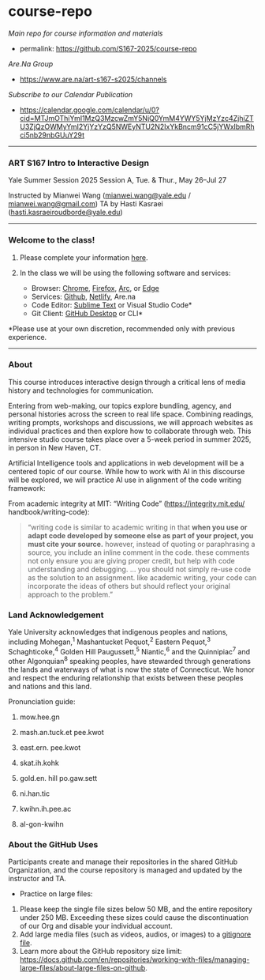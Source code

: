 # course-repo
*Main repo for course information and materials*
- permalink: https://github.com/S167-2025/course-repo

*Are.Na Group*
- https://www.are.na/art-s167-s2025/channels

*Subscribe to our Calendar Publication*
- https://calendar.google.com/calendar/u/0?cid=MTJmOThiYmI1MzQ3MzcwZmY5NjQ0YmM4YWY5YjMzYzc4ZjhiZTU3ZjQzOWMyYmI2YjYzYzQ5NWEyNTU2N2IxYkBncm91cC5jYWxlbmRhci5nb29nbGUuY29t

---
### ART S167 Intro to Interactive Design
Yale Summer Session 2025
Session A, Tue. & Thur., May 26–Jul 27

Instructed by Mianwei Wang (mianwei.wang@yale.edu / mianwei.wang@gmail.com)
TA by Hasti Kasraei (hasti.kasraeiroudborde@yale.edu)

---
### Welcome to the class!
1. Please complete your information [here](https://docs.google.com/spreadsheets/d/1iCA_0KLCPTQO-Jp9vNeIYfdupQqk-JfGQLTN-tkx9xE/edit?usp=sharing).

2. In the class we will be using the following software and services:
    - Browser: [Chrome](https://www.google.com/chrome/), [Firefox](https://www.mozilla.org/en-US/firefox/new/?gad_source=1&gad_campaignid=21953014515&gbraid=0AAAAAD-k1GpNXfFAC6M-lFZBEjAtI3xlq&gclid=Cj0KCQjwotDBBhCQARIsAG5pinMONXI6tgDqC31znp1aJElfBex2pOkaboLVqv6wcFB9NUTh5-irqR8aAn9TEALw_wcB),  [Arc](https://arc.net/download), or [Edge](https://www.microsoft.com/en-us/edge/download?ch=1&form=MA13FJ)
    - Services: [Github](https://github.com/), [Netlify](https://www.netlify.com/), Are.na
    - Code Editor: [Sublime Text](https://www.sublimetext.com/) or Visual Studio Code*
    - Git Client: [GitHub Desktop](https://github.com/apps/desktop) or CLI*

*Please use at your own discretion, recommended only with previous experience.

---

### About
This course introduces interactive design through a critical lens of media history and technologies for communication.

Entering from web-making, our topics explore bundling, agency, and personal histories across the screen to real life space. Combining readings, writing prompts, workshops and discussions, we will approach websites as individual practices and then explore how to collaborate through web. This intensive studio course takes place over a 5-week period in summer 2025, in person in New Haven, CT.

Artificial Intelligence tools and applications in web development will be a centered topic of our course. While how to work with AI in this discourse will be explored, we will practice AI use in alignment of the code writing framework:

From academic integrity at MIT: “Writing Code” (https://integrity.mit.edu/ handbook/writing-code):

> “writing code is similar to academic writing in that **when you use or adapt code developed by someone else as part of your project, you must cite your source.** however, instead of quoting or paraphrasing a source, you include an inline comment in the code. these comments not only ensure you are giving proper credit, but help with code understanding and debugging. ... you should not simply re-use code as the solution to an assignment. like academic writing, your code can incorporate the ideas of others but should reflect your original approach to the problem.”

### Land Acknowledgement
Yale University acknowledges that indigenous peoples and nations, including Mohegan,<sup>1</sup> Mashantucket Pequot,<sup>2</sup> Eastern Pequot,<sup>3</sup> Schaghticoke,<sup>4</sup> Golden Hill Paugussett,<sup>5</sup> Niantic,<sup>6</sup> and the Quinnipiac<sup>7</sup> and other Algonquian<sup>8</sup> speaking peoples, have stewarded through generations the lands and waterways of what is now the state of Connecticut.  We honor and respect the enduring relationship that exists between these peoples and nations and this land.

Pronunciation guide:

1. mow.hee.gn

2. mash.an.tuck.et pee.kwot

3. east.ern. pee.kwot

4. skat.ih.kohk

5. gold.en. hill po.gaw.sett

6. ni.han.tic

7. kwihn.ih.pee.ac

8. al-gon-kwihn


### About the GitHub Uses
Participants create and manage their repositories in the shared GitHub Organization, and the course repository is managed and updated by the instructor and TA.
- Practice on large files:
1. Please keep the single file sizes below 50 MB, and the entire repository under 250 MB. Exceeding these sizes could cause the discontinuation of our Org and disable your individual account.
2. Add large media files (such as videos, audios, or images) to a [gitignore file](https://www.w3schools.com/git/git_ignore.asp).
3. Learn more about the GitHub repository size limit: https://docs.github.com/en/repositories/working-with-files/managing-large-files/about-large-files-on-github. 
